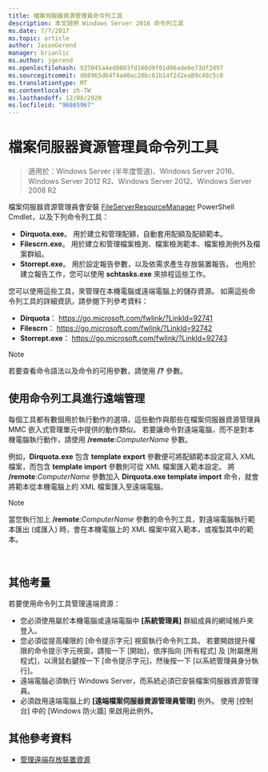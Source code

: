 ```yaml
---
title: 檔案伺服器資源管理員命令列工具
description: 本文說明 Windows Server 2016 命令列工具
ms.date: 7/7/2017
ms.topic: article
author: JasonGerend
manager: brianlic
ms.author: jgerend
ms.openlocfilehash: 937045a4ed0803fd160d9f01d06ade6e73df2d97
ms.sourcegitcommit: d08965d64f4a40ac20bc81b14f2d2ea89c48c5c8
ms.translationtype: MT
ms.contentlocale: zh-TW
ms.lasthandoff: 12/08/2020
ms.locfileid: "96865967"
---
```

# <a name="file-server-resource-manager-command-line-tools"></a>檔案伺服器資源管理員命令列工具

> 適用於：Windows Server (半年度管道)、Windows Server 2016、Windows Server 2012 R2、Windows Server 2012、Windows Server 2008 R2

檔案伺服器資源管理員會安裝 [FileServerResourceManager](/powershell/module/fileserverresourcemanager/) PowerShell Cmdlet，以及下列命令列工具：

-   **Dirquota.exe**。 用於建立和管理配額，自動套用配額及配額範本。
-   **Filescrn.exe**。 用於建立和管理檔案檢測、檔案檢測範本、檔案檢測例外及檔案群組。
-   **Storrept.exe**。 用於設定報告參數，以及依需求產生存放裝置報告。 也用於建立報告工作，您可以使用 **schtasks.exe** 來排程這些工作。

您可以使用這些工具，來管理在本機電腦或遠端電腦上的儲存資源。 如需這些命令列工具的詳細資訊，請參閱下列參考資料：

-   **Dirquota**： <https://go.microsoft.com/fwlink/?LinkId=92741>
-   **Filescrn**： <https://go.microsoft.com/fwlink/?LinkId=92742>
-   **Storrept.exe**： <https://go.microsoft.com/fwlink/?LinkId=92743>


> [!Note]
> 若要查看命令語法以及命令的可用參數，請使用 <strong>/?</strong> 參數。


## <a name="remote-management-using-the-command-line-tools"></a>使用命令列工具進行遠端管理

每個工具都有數個用於執行動作的選項，這些動作與那些在檔案伺服器資源管理員 MMC 嵌入式管理單元中提供的動作類似。 若要讓命令對遠端電腦，而不是對本機電腦執行動作，請使用 **/remote**:*ComputerName* 參數。

例如，**Dirquota.exe** 包含 **template export** 參數便可將配額範本設定寫入 XML 檔案，而包含 **template import** 參數則可從 XML 檔案匯入範本設定。 將 **/remote**:*ComputerName* 參數加入 **Dirquota.exe template import** 命令，就會將範本從本機電腦上的 XML 檔案匯入至遠端電腦。

> [!Note]
> 當您執行加上 **/remote**:<em>ComputerName</em> 參數的命令列工具，對遠端電腦執行範本匯出 (或匯入) 時，會在本機電腦上的 XML 檔案中寫入範本，或複製其中的範本。

<br />

## <a name="additional-considerations"></a>其他考量

若要使用命令列工具管理遠端資源：

-   您必須使用屬於本機電腦或遠端電腦中 **\[系統管理員\]** 群組成員的網域帳戶來登入。
-   您必須從提高權限的 [命令提示字元] 視窗執行命令列工具。 若要開啟提升權限的命令提示字元視窗，請按一下 [開始]，依序指向 [所有程式] 及 [附屬應用程式]，以滑鼠右鍵按一下 [命令提示字元]，然後按一下 [以系統管理員身分執行]。
-   遠端電腦必須執行 Windows Server，而系統必須已安裝檔案伺服器資源管理員。
-   必須啟用遠端電腦上的 **\[遠端檔案伺服器資源管理員管理\]** 例外。 使用 [控制台] 中的 [Windows 防火牆] 來啟用此例外。


## <a name="additional-references"></a>其他參考資料

-   [管理遠端存放裝置資源](managing-remote-storage-resources.md)
